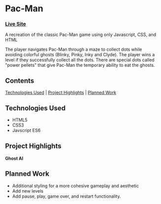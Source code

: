 # Pac-Man
### [Live Site](https://youknowhu.github.io/Pac-Man/)
A recreation of the classic Pac-Man game using only Javascript, CSS, and HTML


The player navigates Pac-Man through a maze to collect dots while avoiding colorful ghosts (Blinky, Pinky, Inky and Clyde). The player wins a level if they successfully collect all the dots. There are special dots called "power pellets" that give Pac-Man the temporary ability to eat the ghosts.

## Contents
[Technologies Used](#technologies-used) | [Project Highlights](#project-highlights) | [Planned Work](#planned-work)

## Technologies Used
* HTML5
* CSS3
* Javscript ES6

## Project Highlights

#### Ghost AI



## Planned Work
* Additional styling for a more cohesive gameplay and aesthetic
* Add new levels
* Add pause, play, game over, and restart functionality.
